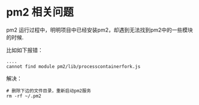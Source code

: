 # pm2 相关问题

pm2 运行过程中，明明项目中已经安装pm2，却遇到无法找到pm2中的一些模块的时候.

比如如下报错：

```
....
cannot find module pm2/lib/processcontainerfork.js
```

解决：

```
# 删除下边的文件目录，重新启动pm2服务
rm -rf ~/.pm2
```